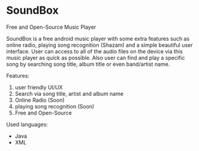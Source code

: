 # SoundBox
Free and Open-Source Music Player

SoundBox is a free android music player with some extra features such as online radio, playing song recognition (Shazam) and a simple beautiful user interface. User can access to all of the audio files on the device via this music player as quick as possible. Also user can find and play a specific song by searching song title, album title or even band/artist name.

Features:
1. user friendly UI/UX
2. Search via song title, artist and album name
3. Online Radio (Soon)
4. playing song recognition (Soon)
5. Free and Open-Source

Used languages:
- Java
- XML
